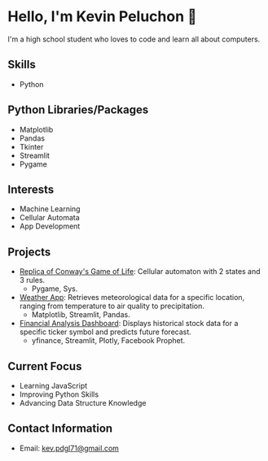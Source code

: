 # Hello, I'm Kevin Peluchon 👋

I'm a high school student who loves to code and learn all about computers.

## Skills
- Python

## Python Libraries/Packages
- Matplotlib
- Pandas
- Tkinter
- Streamlit
- Pygame

## Interests
- Machine Learning
- Cellular Automata
- App Development

## Projects
- [Replica of Conway's Game of Life](https://github.com/kpeluchon72/Cylindrical-Conways-Game-of-Life): Cellular automaton with 2 states and 3 rules.
  - Pygame, Sys.
- [Weather App](https://github.com/kpeluchon72/Weather-App): Retrieves meteorological data for a specific location, ranging from temperature to air quality to precipitation.
  - Matplotlib, Streamlit, Pandas.
- [Financial Analysis Dashboard](https://github.com/kpeluchon72/Financial-Analysis-Dashboard): Displays historical stock data for a specific ticker symbol and predicts future forecast.
  - yfinance, Streamlit, Plotly, Facebook Prophet. 

## Current Focus
- Learning JavaScript
- Improving Python Skills
- Advancing Data Structure Knowledge

## Contact Information
- Email: [kev.pdgl71@gmail.com](mailto:kev.pdgl71@gmail.com)
